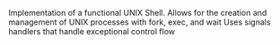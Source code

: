 Implementation of a functional UNIX Shell. 
Allows for the creation and management of UNIX processes with fork, exec, and wait
Uses signals handlers that handle exceptional control flow
